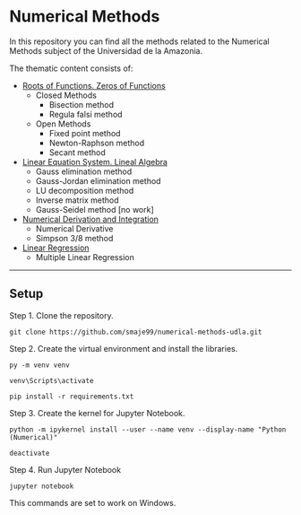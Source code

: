 # Numerical Methods

In this repository you can find all the methods related to the Numerical Methods subject
of the Universidad de la Amazonia.

The thematic content consists of:

* [Roots of Functions. Zeros of Functions](https://github.com/smaje99/numerical-methods-udla/blob/main/raices%20de%20funciones.ipynb)
    * Closed Methods
        * Bisection method
        * Regula falsi method
    * Open Methods
        * Fixed point method
        * Newton-Raphson method
        * Secant method
* [Linear Equation System. Lineal Algebra](https://github.com/smaje99/numerical-methods-udla/blob/main/sistema%20de%20ecuaciones%20lineales.ipynb)
    * Gauss elimination method
    * Gauss-Jordan elimination method
    * LU decomposition method
    * Inverse matrix method
    * Gauss-Seidel method [no work]
* [Numerical Derivation and Integration](https://github.com/smaje99/numerical-methods-udla/blob/main/Derivaci%C3%B3n%20e%20Integraci%C3%B3n%20Num%C3%A9rica.ipynb)
    * Numerical Derivative
    * Simpson 3/8 method
* [Linear Regression](https://github.com/smaje99/numerical-methods-udla/blob/main/regresión%20lineal.ipynb)
    * Multiple Linear Regression

---

## Setup
Step 1. Clone the repository.
```
git clone https://github.com/smaje99/numerical-methods-udla.git
```

Step 2. Create the virtual environment and install the libraries.
```
py -m venv venv
```
```
venv\Scripts\activate
```
```
pip install -r requirements.txt
```

Step 3. Create the kernel for Jupyter Notebook.
```
python -m ipykernel install --user --name venv --display-name "Python (Numerical)"
```
```
deactivate
```

Step 4. Run Jupyter Notebook
```
jupyter notebook
```

This commands are set to work on Windows.